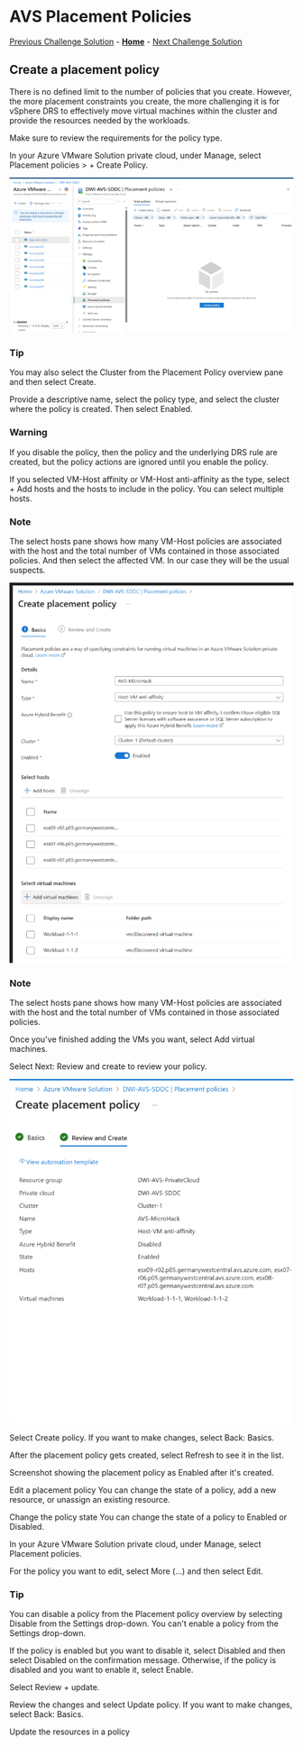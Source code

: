# AVS Placement Policies

[Previous Challenge Solution](./13-AVS-Storage-Policy.md) - **[Home](../Readme.md)** - [Next Challenge Solution](./15-AVS-Managed-SNAT.md)

## Create a placement policy
There is no defined limit to the number of policies that you create. However, the more placement constraints you create, the more challenging it is for vSphere DRS to effectively move virtual machines within the cluster and provide the resources needed by the workloads.

Make sure to review the requirements for the policy type.

In your Azure VMware Solution private cloud, under Manage, select Placement policies > + Create Policy.

![](./Images/12-AVS-Placement-Policy/AVS_Placement_image1.png)

### Tip

You may also select the Cluster from the Placement Policy overview pane and then select Create.

Provide a descriptive name, select the policy type, and select the cluster where the policy is created. Then select Enabled.

### Warning

If you disable the policy, then the policy and the underlying DRS rule are created, but the policy actions are ignored until you enable the policy.

If you selected VM-Host affinity or VM-Host anti-affinity as the type, select + Add hosts and the hosts to include in the policy. You can select multiple hosts.

### Note

The select hosts pane shows how many VM-Host policies are associated with the host and the total number of VMs contained in those associated policies. And then select the affected VM. In our case they will be the usual suspects.

![](./Images/12-AVS-Placement-Policy/AVS_Placement_image2.png)


### Note

The select hosts pane shows how many VM-Host policies are associated with the host and the total number of VMs contained in those associated policies.

Once you've finished adding the VMs you want, select Add virtual machines.

Select Next: Review and create to review your policy.

![](./Images/12-AVS-Placement-Policy/AVS_Placement_image3.png)

Select Create policy. If you want to make changes, select Back: Basics.

After the placement policy gets created, select Refresh to see it in the list.

Screenshot showing the placement policy as Enabled after it's created.

Edit a placement policy
You can change the state of a policy, add a new resource, or unassign an existing resource.

Change the policy state
You can change the state of a policy to Enabled or Disabled.

In your Azure VMware Solution private cloud, under Manage, select Placement policies.

For the policy you want to edit, select More (...) and then select Edit.

### Tip

You can disable a policy from the Placement policy overview by selecting Disable from the Settings drop-down. You can't enable a policy from the Settings drop-down.

If the policy is enabled but you want to disable it, select Disabled and then select Disabled on the confirmation message. Otherwise, if the policy is disabled and you want to enable it, select Enable.

Select Review + update.

Review the changes and select Update policy. If you want to make changes, select Back: Basics.

Update the resources in a policy